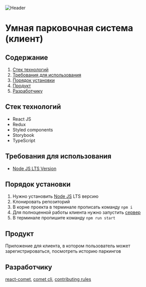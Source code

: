 ![Header](https://user-images.githubusercontent.com/57585370/118314436-942b4c80-b50d-11eb-9a2a-bb62a5808863.png)
# Умная парковочная система (клиент)

## Содержание
1. [Стек технологий](#techStack)
2. [Требования для использования](#requirements)
3. [Порядок установки](#install)
5. [Продукт](#product)
6. [Разработчику](#dev)

## Стек технологий <a name="techStack" />
- React JS 
- Redux
- Styled components
- Storybook
- TypeScript

## Требования для использования <a name="requirements" />
- [Node JS LTS Version](https://nodejs.org/en/)

## Порядок установки <a name="install">
1. Нужно установить [Node JS](https://nodejs.org/en/) LTS версию 
2. Клонировать репозиторий
3. В корне проекта в терминале прописать команду `npm i`
4. Для полноценной работы клиента нужно запустить [сервер](https://github.com/Mind-team/smart-parking-system-server#install) 
5. В терминале пропишите команду `npm run start`

## Продукт <a name="product" />
Приложение для клиента, в котором пользователь может зарегистрироваться, посмотреть историю паркингов 

## Разработчику <a name="dev">
[react-comet](https://github.com/Ermolaev-Inc/react-comet), [comet cli](https://github.com/Ermolaev-Inc/comet-cli), [contributing rules](https://github.com/Ermolaev-Inc/contributing)
